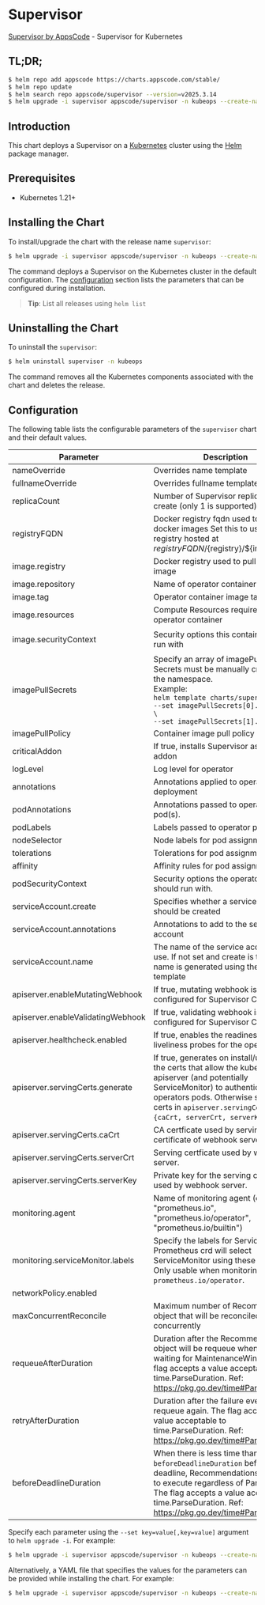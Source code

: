 # Supervisor

[Supervisor by AppsCode](https://github.com/kubeops/supervisor) - Supervisor for Kubernetes

## TL;DR;

```bash
$ helm repo add appscode https://charts.appscode.com/stable/
$ helm repo update
$ helm search repo appscode/supervisor --version=v2025.3.14
$ helm upgrade -i supervisor appscode/supervisor -n kubeops --create-namespace --version=v2025.3.14
```

## Introduction

This chart deploys a Supervisor on a [Kubernetes](http://kubernetes.io) cluster using the [Helm](https://helm.sh) package manager.

## Prerequisites

- Kubernetes 1.21+

## Installing the Chart

To install/upgrade the chart with the release name `supervisor`:

```bash
$ helm upgrade -i supervisor appscode/supervisor -n kubeops --create-namespace --version=v2025.3.14
```

The command deploys a Supervisor on the Kubernetes cluster in the default configuration. The [configuration](#configuration) section lists the parameters that can be configured during installation.

> **Tip**: List all releases using `helm list`

## Uninstalling the Chart

To uninstall the `supervisor`:

```bash
$ helm uninstall supervisor -n kubeops
```

The command removes all the Kubernetes components associated with the chart and deletes the release.

## Configuration

The following table lists the configurable parameters of the `supervisor` chart and their default values.

|             Parameter             |                                                                                                                 Description                                                                                                                 |                                                                                            Default                                                                                             |
|-----------------------------------|---------------------------------------------------------------------------------------------------------------------------------------------------------------------------------------------------------------------------------------------|------------------------------------------------------------------------------------------------------------------------------------------------------------------------------------------------|
| nameOverride                      | Overrides name template                                                                                                                                                                                                                     | <code>""</code>                                                                                                                                                                                |
| fullnameOverride                  | Overrides fullname template                                                                                                                                                                                                                 | <code>""</code>                                                                                                                                                                                |
| replicaCount                      | Number of Supervisor replicas to create (only 1 is supported)                                                                                                                                                                               | <code>1</code>                                                                                                                                                                                 |
| registryFQDN                      | Docker registry fqdn used to pull docker images Set this to use docker registry hosted at ${registryFQDN}/${registry}/${image}                                                                                                              | <code>ghcr.io</code>                                                                                                                                                                           |
| image.registry                    | Docker registry used to pull operator image                                                                                                                                                                                                 | <code>appscode</code>                                                                                                                                                                          |
| image.repository                  | Name of operator container image                                                                                                                                                                                                            | <code>supervisor</code>                                                                                                                                                                        |
| image.tag                         | Operator container image tag                                                                                                                                                                                                                | <code>""</code>                                                                                                                                                                                |
| image.resources                   | Compute Resources required by the operator container                                                                                                                                                                                        | <code>{}</code>                                                                                                                                                                                |
| image.securityContext             | Security options this container should run with                                                                                                                                                                                             | <code>{"allowPrivilegeEscalation":false,"capabilities":{"drop":["ALL"]},"readOnlyRootFilesystem":true,"runAsNonRoot":true,"runAsUser":65534,"seccompProfile":{"type":"RuntimeDefault"}}</code> |
| imagePullSecrets                  | Specify an array of imagePullSecrets. Secrets must be manually created in the namespace. <br> Example: <br> `helm template charts/supervisor \` <br> `--set imagePullSecrets[0].name=sec0 \` <br> `--set imagePullSecrets[1].name=sec1`     | <code>[]</code>                                                                                                                                                                                |
| imagePullPolicy                   | Container image pull policy                                                                                                                                                                                                                 | <code>IfNotPresent</code>                                                                                                                                                                      |
| criticalAddon                     | If true, installs Supervisor as critical addon                                                                                                                                                                                              | <code>false</code>                                                                                                                                                                             |
| logLevel                          | Log level for operator                                                                                                                                                                                                                      | <code>3</code>                                                                                                                                                                                 |
| annotations                       | Annotations applied to operator deployment                                                                                                                                                                                                  | <code>{}</code>                                                                                                                                                                                |
| podAnnotations                    | Annotations passed to operator pod(s).                                                                                                                                                                                                      | <code>{}</code>                                                                                                                                                                                |
| podLabels                         | Labels passed to operator pod(s)                                                                                                                                                                                                            | <code>{}</code>                                                                                                                                                                                |
| nodeSelector                      | Node labels for pod assignment                                                                                                                                                                                                              | <code>{"kubernetes.io/os":"linux"}</code>                                                                                                                                                      |
| tolerations                       | Tolerations for pod assignment                                                                                                                                                                                                              | <code>[]</code>                                                                                                                                                                                |
| affinity                          | Affinity rules for pod assignment                                                                                                                                                                                                           | <code>{}</code>                                                                                                                                                                                |
| podSecurityContext                | Security options the operator pod should run with.                                                                                                                                                                                          | <code>{"fsGroup":65535}</code>                                                                                                                                                                 |
| serviceAccount.create             | Specifies whether a service account should be created                                                                                                                                                                                       | <code>true</code>                                                                                                                                                                              |
| serviceAccount.annotations        | Annotations to add to the service account                                                                                                                                                                                                   | <code>{}</code>                                                                                                                                                                                |
| serviceAccount.name               | The name of the service account to use. If not set and create is true, a name is generated using the fullname template                                                                                                                      | <code></code>                                                                                                                                                                                  |
| apiserver.enableMutatingWebhook   | If true, mutating webhook is configured for Supervisor CRDs                                                                                                                                                                                 | <code>true</code>                                                                                                                                                                              |
| apiserver.enableValidatingWebhook | If true, validating webhook is configured for Supervisor CRDs                                                                                                                                                                               | <code>true</code>                                                                                                                                                                              |
| apiserver.healthcheck.enabled     | If true, enables the readiness and liveliness probes for the operator pod.                                                                                                                                                                  | <code>false</code>                                                                                                                                                                             |
| apiserver.servingCerts.generate   | If true, generates on install/upgrade the certs that allow the kube-apiserver (and potentially ServiceMonitor) to authenticate operators pods. Otherwise specify certs in `apiserver.servingCerts.{caCrt, serverCrt, serverKey}`.           | <code>true</code>                                                                                                                                                                              |
| apiserver.servingCerts.caCrt      | CA certficate used by serving certificate of webhook server.                                                                                                                                                                                | <code>""</code>                                                                                                                                                                                |
| apiserver.servingCerts.serverCrt  | Serving certficate used by webhook server.                                                                                                                                                                                                  | <code>""</code>                                                                                                                                                                                |
| apiserver.servingCerts.serverKey  | Private key for the serving certificate used by webhook server.                                                                                                                                                                             | <code>""</code>                                                                                                                                                                                |
| monitoring.agent                  | Name of monitoring agent (one of "prometheus.io", "prometheus.io/operator", "prometheus.io/builtin")                                                                                                                                        | <code>""</code>                                                                                                                                                                                |
| monitoring.serviceMonitor.labels  | Specify the labels for ServiceMonitor. Prometheus crd will select ServiceMonitor using these labels. Only usable when monitoring agent is `prometheus.io/operator`.                                                                         | <code>{}</code>                                                                                                                                                                                |
| networkPolicy.enabled             |                                                                                                                                                                                                                                             | <code>false</code>                                                                                                                                                                             |
| maxConcurrentReconcile            | Maximum number of Recommendation object that will be reconciled concurrently                                                                                                                                                                | <code>5</code>                                                                                                                                                                                 |
| requeueAfterDuration              | Duration after the Recommendation object will be requeue when it is waiting for MaintenanceWindow. The flag accepts a value acceptable to time.ParseDuration. Ref: https://pkg.go.dev/time#ParseDuration                                    | <code>1m</code>                                                                                                                                                                                |
| retryAfterDuration                | Duration after the failure events will be requeue again. The flag accepts a value acceptable to time.ParseDuration. Ref: https://pkg.go.dev/time#ParseDuration                                                                              | <code>1m</code>                                                                                                                                                                                |
| beforeDeadlineDuration            | When there is less time than `beforeDeadlineDuration` before deadline, Recommendations are free to execute regardless of Parallelism. The flag accepts a value acceptable to time.ParseDuration. Ref: https://pkg.go.dev/time#ParseDuration | <code>24h</code>                                                                                                                                                                               |


Specify each parameter using the `--set key=value[,key=value]` argument to `helm upgrade -i`. For example:

```bash
$ helm upgrade -i supervisor appscode/supervisor -n kubeops --create-namespace --version=v2025.3.14 --set replicaCount=1
```

Alternatively, a YAML file that specifies the values for the parameters can be provided while
installing the chart. For example:

```bash
$ helm upgrade -i supervisor appscode/supervisor -n kubeops --create-namespace --version=v2025.3.14 --values values.yaml
```
